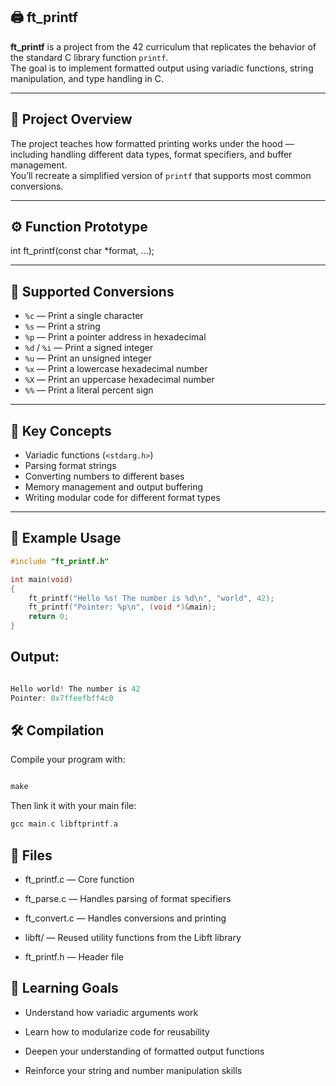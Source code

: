 ## 🖨️ ft_printf

**ft_printf** is a project from the 42 curriculum that replicates the behavior of the standard C library function `printf`.  
The goal is to implement formatted output using variadic functions, string manipulation, and type handling in C.

---

## 🧠 Project Overview

The project teaches how formatted printing works under the hood — including handling different data types, format specifiers, and buffer management.  
You’ll recreate a simplified version of `printf` that supports most common conversions.

---

## ⚙️ Function Prototype

int ft_printf(const char *format, ...);

---

## 🧩 Supported Conversions

- `%c` — Print a single character  
- `%s` — Print a string  
- `%p` — Print a pointer address in hexadecimal  
- `%d` / `%i` — Print a signed integer  
- `%u` — Print an unsigned integer  
- `%x` — Print a lowercase hexadecimal number  
- `%X` — Print an uppercase hexadecimal number  
- `%%` — Print a literal percent sign

---

## 🧱 Key Concepts

- Variadic functions (`<stdarg.h>`)  
- Parsing format strings  
- Converting numbers to different bases  
- Memory management and output buffering  
- Writing modular code for different format types

---

## 🧪 Example Usage

```c
#include "ft_printf.h"

int main(void)
{
    ft_printf("Hello %s! The number is %d\n", "world", 42);
    ft_printf("Pointer: %p\n", (void *)&main);
    return 0;
}
```
## Output:
```c

Hello world! The number is 42
Pointer: 0x7ffeefbff4c0


```

## 🛠️ Compilation

Compile your program with:

```c

make

```

Then link it with your main file:

```c
gcc main.c libftprintf.a

```

## 📁 Files

- ft_printf.c — Core function

- ft_parse.c — Handles parsing of format specifiers

- ft_convert.c — Handles conversions and printing

- libft/ — Reused utility functions from the Libft library

- ft_printf.h — Header file

## 🎯 Learning Goals

- Understand how variadic arguments work

- Learn how to modularize code for reusability

- Deepen your understanding of formatted output functions

- Reinforce your string and number manipulation skills

